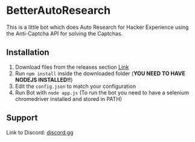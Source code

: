 # BetterAutoResearch
This is a little bot which does Auto Research for Hacker Experience using the 
Anti-Captcha API for solving the Captchas.

## Installation
1. Download files from the releases section [Link](https://github.com/HEScriptsPack/BetterAutoResearch/releases/latest)
2. Run `npm install` inside the downloaded folder (**YOU NEED TO HAVE NODEJS INSTALLED!!**)
3. Edit the `config.json` to match your configuration
4. Run Bot with `node app.js` (To run the bot you need to have a selenium chromedriver installed and stored in PATH)

## Support 
Link to Discord: [discord.gg](https://discord.gg/FedpgR4)